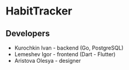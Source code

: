# HabitTracker

## Developers

* Kurochkin Ivan - backend (Go, PostgreSQL)
* Lemeshev Igor - frontend (Dart - Flutter)
* Aristova Olesya - designer
